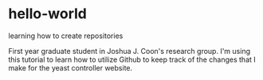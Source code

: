 # hello-world
learning how to create repositories

First year graduate student in Joshua J. Coon's research group. I'm using this tutorial to learn how to utilize Github to keep track of the changes that I make for the yeast controller website.
